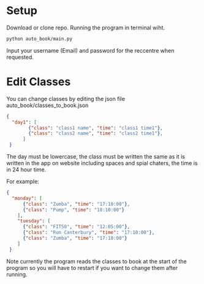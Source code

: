 # Setup
Download or clone repo.
Running the program in terminal wiht.
```bash
python auto_book/main.py
```
Input your username (Email) and password for the reccentre when requested.


# Edit Classes
You can change classes by editing the json file auto_book/classes_to_book.json
```json
{
  "day1": [
        {"class": "class1 name", "time": "class1 time1"},
        {"class": "class2 name", "time": "class2 time1"},
      ]
 }
```
The day must be lowercase, the class must be written the same as it is written in the app on website including spaces and spial chaters, the time is in 24 hour time.

For example:
```json
{
  "monday": [
      {"class": "Zumba", "time": "17:10:00"},
      {"class": "Pump", "time": "18:10:00"}
    ],
    "tuesday": [
      {"class": "FIT50", "time": "12:05:00"},
      {"class": "Run Canterbury", "time": "17:10:00"},
      {"class": "Zumba", "time": "17:10:00"}
    ]
 }
 ```
 
 Note currently the program reads the classes to book at the start of the program so you will have to restart if you want to change them after running.
